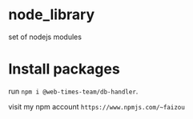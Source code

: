 # node_library
set of nodejs modules
# Install packages
run `npm i @web-times-team/db-handler`.

visit my npm account `https://www.npmjs.com/~faizou`

